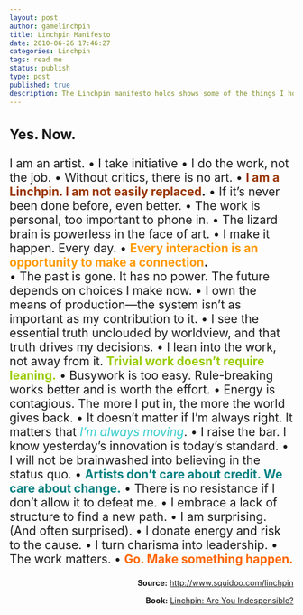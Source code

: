 ```yaml
---
layout: post
author: gamelinchpin
title: Linchpin Manifesto
date: 2010-06-26 17:46:27
categories: Linchpin
tags: read me
status: publish
type: post
published: true
description: The Linchpin manifesto holds shows some of the things I hold dear and try to act on every day. I'm sure these apply to you too.
---
```

<div style="font-size: 150%;">

### **Yes. Now.**

I am an artist. • I take initiative • I do the work, not the job. •
Without critics, there is no art. • <span style="color: #993300;">**I am a Linchpin. I am not easily replaced**</span>**.** • If it’s never been done before, even better. • The work is personal, too important to phone
in.<span style="white-space: pre;"> </span>• The lizard brain is powerless in the face of art. • I make it happen. Every day. • <span
style="color: #ff9900;">**Every interaction is an opportunity to make a
connection**</span>**.**<span style="white-space: pre;"> </span>• The past is gone. It has no power. The future depends on choices I make now.
• I own the means of production—the system isn’t as important as my
contribution to it. • I see the essential truth unclouded by worldview,
and that truth drives my decisions. • I lean into the work, not away
from it. <span style="color: #99cc00;">**Trivial work doesn’t require
leaning.**</span> • Busywork is too easy. Rule-breaking works better and
is worth the effort. • Energy is contagious. The more I put in, the more
the world gives back. • It doesn’t matter if I’m always right. It
matters that *<span style="color: #33cccc;">I’m always moving</span>*. • I raise the bar. I know yesterday’s innovation is today’s standard. • I will not be brainwashed into believing in the status quo. •<span
style="color: #008080;"> **Artists don’t care about credit. We care about change.**</span> • There is no resistance if I don’t allow it to defeat me. • I embrace a lack of structure to find a new path. • I am
surprising. (And often surprised). • I donate energy and risk to the
cause. • I turn charisma into leadership. • The work matters. • <span
style="color: #ff6600;">**Go. Make something happen.**</span>

</div>

<div style="text-align: right;">

**Source:** <http://www.squidoo.com/linchpin>

</div>

<div style="text-align: right;">

**Book:** [Linchpin: Are You
Indespensible?](http://game-linchpin.com/8y)

</div>
